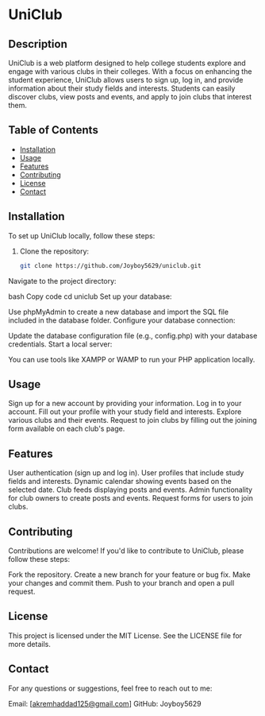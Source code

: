 # UniClub

## Description
UniClub is a web platform designed to help college students explore and engage with various clubs in their colleges. With a focus on enhancing the student experience, UniClub allows users to sign up, log in, and provide information about their study fields and interests. Students can easily discover clubs, view posts and events, and apply to join clubs that interest them.

## Table of Contents
- [Installation](#installation)
- [Usage](#usage)
- [Features](#features)
- [Contributing](#contributing)
- [License](#license)
- [Contact](#contact)

## Installation
To set up UniClub locally, follow these steps:

1. Clone the repository:
   ```bash
   git clone https://github.com/Joyboy5629/uniclub.git
Navigate to the project directory:

bash
Copy code
cd uniclub
Set up your database:

Use phpMyAdmin to create a new database and import the SQL file included in the database folder.
Configure your database connection:

Update the database configuration file (e.g., config.php) with your database credentials.
Start a local server:

You can use tools like XAMPP or WAMP to run your PHP application locally.
## Usage
Sign up for a new account by providing your information.
Log in to your account.
Fill out your profile with your study field and interests.
Explore various clubs and their events.
Request to join clubs by filling out the joining form available on each club's page.
## Features
User authentication (sign up and log in).
User profiles that include study fields and interests.
Dynamic calendar showing events based on the selected date.
Club feeds displaying posts and events.
Admin functionality for club owners to create posts and events.
Request forms for users to join clubs.
## Contributing
Contributions are welcome! If you'd like to contribute to UniClub, please follow these steps:

Fork the repository.
Create a new branch for your feature or bug fix.
Make your changes and commit them.
Push to your branch and open a pull request.
## License
This project is licensed under the MIT License. See the LICENSE file for more details.

## Contact
For any questions or suggestions, feel free to reach out to me:

Email: [akremhaddad125@gmail.com]
GitHub: Joyboy5629
